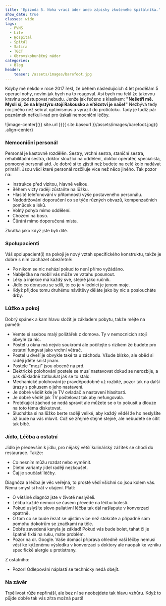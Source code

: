```yaml
---
title: 'Epizoda 5. Noha vrací úder aneb zápisky zkušeného špitálníka.'
show_date: true
classes: wide
tags:
  - PVNS
  - Life
  - Hospital
  - Špitál  
  - Satira
  - TGCT 
  - Obrovskobuněčný nádor
categories:
  - Blog
header:
    teaser: /assets/images/barefoot.jpg
---
```


Kdyby mě nekdo v roce 2017 řekl, že během následujících 4 let prodělám 5 operací nohy, nevím jak bych na to reagoval.
Asi bych mu řekl že takovou kravinu podstupovat nebudu. Jenže jak řečeno s klasikem:
**"Nešetři mě. Mysli si, že na klystýru stojí Rakousko a vítězství je naše!"**
Nezbývá tedy nic jiného než sebrat optimismus a vyrazit do protiútoku.
Tady je tudíž pár poznámek neřkuli-rad pro úskalí nemocniční léčby.

![image-center]({{ site.url }}{{ site.baseurl }}/assets/images/barefoot.jpg){: .align-center}

### Nemocniční personál
Personál je kastovně rozdělěn. Sestry, vrchní sestra, staniční sestra, rehabilitační sestra, doktor sloužící na oddělení, doktor operatér, specialista, pomocný personál atd. Je dobré si to zjistit než budete na celé kolo nadávat primáři.
Jsou věci které personál rozčiluje více než něco jiného. Tak pozor na:

- Instrukce před vizitou, hlavně velkou. 
- Během vizty raději zůstaňte na lůžku.
- Hlasité telefonování v přítomnosti výše postaveného personálu.
- Nedodržování doporučení co se týče různých obvazů, kompenzačních pomůcek a léků.
- Volný pohyb mimo oddělení.
- Chození na boso. 
- Čůrání mimo doporučená místa.

Zkrátka jako když jste byli dítě.


### Spolupacienti
Váš spolupacient(i) na pokoji je nový vztah specifického konstruktu, takže je dobré s ním zacházet obezřetně:
- Po nikom se nic nehází pokud to není přímo vyžádáno.
- Nabíječka na mobil vás může ve vztahu posunout. 
- Léky a injekce má každý své, stejně jako ručník.
- Jídlo co donesou se sdílí, to co je v lednici je jenom moje.
- Když přijdou tomu druhému návštěvy děláte jako by nic a posloucháte drby.

### Lůžko a pokoj
Dobrý spánek a kam hlavu složit je základem pobytu, takže mějte na paměti:
- Vemte si ssebou malý polštářek z domova. Ty v nemocnicích stojí obvyle za nic.
- Postel u okna má nejvíc soukromí ale počítejte s rizikem že budete pro ostatní fungvat jako vrchní větrač.
- Postel u dveří je obvykle také ta u záchodu. Všude blízko, ale oběd si raději jděte sníst jinam.
- Postele "mezi" jsou obecně na prd.
- Elektrické polohování postele se musí nastavovat dokud se nerozbije, a pak důkladně zatloukat jak se to stalo.
- Mechanické polohování je pravděpodobně už rozbité, pozor tak na další úrazy s pokusem o jeho nastavení. 
- Je dobré vědět kde je TV ovladač a nastavení hlasitosti.
- Je dobré vědět jak TV poštelovat tak aby nefungovala.
- Protékající záchod se nedá spravit ale můžete se o to pokusit a dlouze na toto téma diskutovat.
- Sluchátka si na lůžko berte raději veliké, aby každý věděl že ho neslyšíte až bude na vás mluvit. Což se zřejmě stejně stejně, ale nebudete se cítit tak blbě.

### Jídlo, Léčba a ostatní
Jídlo je především k jídlu, pro nějaký větší kulinářský zážitek se chodí do restaurace. Takže: 
- Co nesním můžu rozdat nebo vyměnit.
- Dietní varianty jídel raději nezkoušet.
- Čaj je součástí léčby.

Diagnóza a léčba je věc veřejná, to prostě vědí všichni co jsou kolem vás. Nemá smysl si hrát v utajení. Platí:
- O většině diagnóz jste v životě neslyšeli.
- Léčba každé nemoci se časem převede na léčbu bolesti.
- Pokud uslyšíte slovo paliativní léčba tak dál našlapute v konverzaci opatrně.
- O tom co se bude řezat se ujistím více než stokráte a případně sám pomohu dokotrům se značkami na těle.
- Dobře zavedená kanyla je základ! Pokud vás bude bolet, tahat či je špatně fixlá na ruku, máte problém.
- Pozor na dr. Google. Vaše domácí příprava ohledně vaší léčby nemusí vést ke kýženému výsledku v konverzaci s doktory ale naopak ke vzniku specifické alergie u protistrany.

Z ostatního:
- Pozor! Odlepování náplastí se technicky nedá obejít.

### Na závěr
Trpělivost růže nepřináší, ale bez ní se neobejdete tak hlavu vzhůru. 
Když to půjde dobře tak vás zítra možná pustí!

